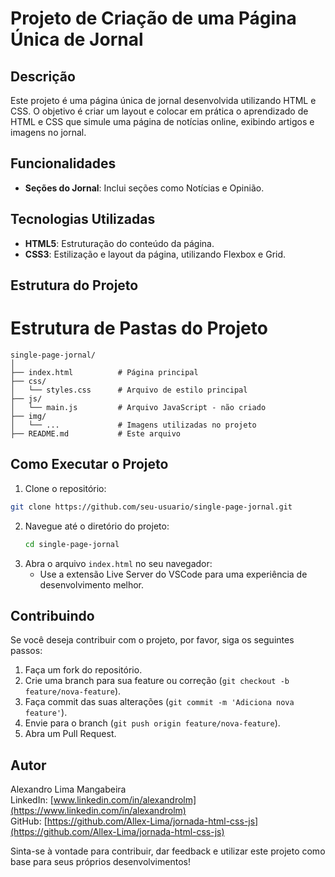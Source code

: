 # Projeto de Criação de uma Página Única de Jornal

## Descrição
Este projeto é uma página única de jornal desenvolvida utilizando HTML e CSS. O objetivo é criar um layout e colocar em prática o aprendizado de HTML e CSS que simule uma página de notícias online, exibindo artigos e imagens no jornal.

## Funcionalidades
- **Seções do Jornal**: Inclui seções como Notícias e Opinião.

## Tecnologias Utilizadas
- **HTML5**: Estruturação do conteúdo da página.
- **CSS3**: Estilização e layout da página, utilizando Flexbox e Grid.

## Estrutura do Projeto

# Estrutura de Pastas do Projeto

```
single-page-jornal/
│
├── index.html          # Página principal
├── css/
│   └── styles.css      # Arquivo de estilo principal
├── js/
│   └── main.js         # Arquivo JavaScript - não criado
├── img/
│   └── ...             # Imagens utilizadas no projeto
├── README.md           # Este arquivo
```

## Como Executar o Projeto

1. Clone o repositório:

```sh
git clone https://github.com/seu-usuario/single-page-jornal.git
```
2. Navegue até o diretório do projeto:
    ```sh
    cd single-page-jornal
    ```
3. Abra o arquivo `index.html` no seu navegador:
    - Use a extensão Live Server do VSCode para uma experiência de desenvolvimento melhor.

## Contribuindo
Se você deseja contribuir com o projeto, por favor, siga os seguintes passos:

1. Faça um fork do repositório.
2. Crie uma branch para sua feature ou correção (`git checkout -b feature/nova-feature`).
3. Faça commit das suas alterações (`git commit -m 'Adiciona nova feature'`).
4. Envie para o branch (`git push origin feature/nova-feature`).
5. Abra um Pull Request.

## Autor
Alexandro Lima Mangabeira  
LinkedIn: [www.linkedin.com/in/alexandrolm](https://www.linkedin.com/in/alexandrolm)  
GitHub: [https://github.com/Allex-Lima/jornada-html-css-js](https://github.com/Allex-Lima/jornada-html-css-js)

Sinta-se à vontade para contribuir, dar feedback e utilizar este projeto como base para seus próprios desenvolvimentos!
